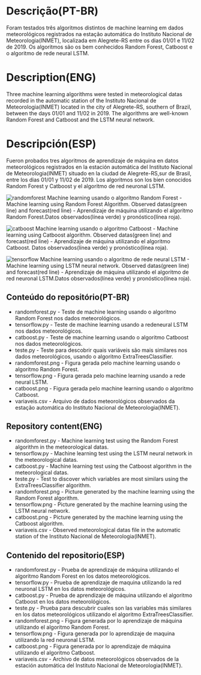 # Descrição(PT-BR)
Foram testados três algoritmos distintos de machine learning em dados meteorológicos registrados na estação automática do Instituto Nacional de Meteorologia(INMET), localizada em Alegrete-RS entre os dias 01/01 e 11/02 de 2019. Os algoritmos são os bem conhecidos Random Forest, Catboost e o algoritmo de rede neural LSTM.

# Description(ENG)
Three machine learning algorithms were tested in meteorological datas recorded in the automatic station of the Instituto Nacional de Meteorologia(INMET) located in the city of Alegrete-RS, southern of Brazil, between the days 01/01 and 11/02 in 2019. The algorithms are well-known Random Forest and Catboost and the LSTM neural network.  

# Descripción(ESP)
Fueron probados tres algoritmos de aprendizaje de máquina en datos meteorológicos registrados en la estación automática del Instituto Nacional de Meteorologia(INMET) situado en la ciudad de Alegrete-RS,sur de Brasil, entre los dias 01/01 y 11/02 de 2019. Los algoritmos son los bien conocidos Random Forest y Catboost y el algoritmo de red neuronal LSTM.

![randomforest](https://user-images.githubusercontent.com/80546143/187041955-cb336e37-1630-4357-a611-0884acb2fd12.png)
Machine learning usando o algoritmo Random Forest - Machine learning using Random Forest Algorithm. Observed datas(green line) and forecast(red line) - Aprendizaje de máquina utilizando el algoritmo Random Forest.Datos observados(línea verde) y pronóstico(línea roja). 

![catboost](https://user-images.githubusercontent.com/80546143/187041866-351a7b2a-6da1-430a-9814-8fd22f79f889.png)
Machine learning usando o algoritmo Catboost - Machine learning using Catboost algorithm. Observed datas(green line) and forecast(red line) - Aprendizaje de máquina utilizando el algoritmo Catboost. Datos observados(línea verde) y pronóstico(línea roja).

![tensorflow](https://user-images.githubusercontent.com/80546143/187074725-adeaf7f4-b4d9-4f93-929e-e9c41989f1cb.png)
Machine learning usando o algoritmo de rede neural LSTM - Machine learning using LSTM neural network. Observed datas(green line) and forecast(red line) - Aprendizaje de máquina utilizando el algoritmo de red neuronal LSTM.Datos observados(línea verde) y pronóstico(línea roja).

## Conteúdo do repositório(PT-BR)
+ randomforest.py - Teste de machine learning usando o algoritmo Random Forest nos dados meteorológicos.
+ tensorflow.py - Teste de machine learning usando a redeneural LSTM nos dados meteorológicos.
+ catboost.py - Teste de machine learning usando o algoritmo Catboost nos dados meteorológicos.
+ teste.py - Teste para descobrir quais variáveis são mais similares nos dados meteorológicos, usando o algoritmo ExtraTreesClassifier.
+ randomforest.png - Figura gerada pelo machine learning usando o algoritmo Random Forest.
+ tensorflow.png - Figura gerada pelo machine learning usando a rede neural LSTM.
+ catboost.png - Figura gerada pelo machine learning usando o algoritmo Catboost.
+ variaveis.csv - Arquivo de dados meteorológicos observados da estação automática do Instituto Nacional de Meteorologia(INMET).

## Repository content(ENG)
+ randomforest.py - Machine learning test using the Random Forest algorithm in the meteorological datas.
+ tensorflow.py - Machine learning test using the LSTM neural network in the meteorological datas.
+ catboost.py - Machine learning test using the Catboost algorithm in the meteorological datas.
+ teste.py - Test to discover which variables are most similars using the ExtraTreesClassifier algorithm.
+ randomforest.png - Picture generated by the machine learning using the Random Forest algorithm.
+ tensorflow.png - Picture generated by the machine learning using the LSTM neural network.
+ catboost.png - Picture generated by the machine learning using the Catboost algorithm.
+ variaveis.csv - Observed meteorological datas file in the automatic station of the Instituto Nacional de Meteorologia(INMET).

## Contenido del repositorio(ESP)
+ randomforest.py - Prueba de aprendizaje de máquina utilizando el algoritmo Random Forest en los datos meteorológicos.
+ tensorflow.py - Prueba de aprendizaje de maquina utilizando la red neuronal LSTM en los datos meteorológicos.
+ catboost.py - Prueba de aprendizaje de máquina utilizando el algoritmo Catboost en los datos meteorológicos.
+ teste.py - Prueba para descubrir cuales son las variables más similares en los datos meteorológicos utilizando el algoritmo ExtraTreesClassifier.
+ randomforest.png - Figura generada por lo aprendizaje de máquina utilizando el algoritmo Random Forest.
+ tensorflow.png - Figura generada por lo aprendizaje de maquina utilizando la red neuronal LSTM.
+ catboost.png - Figura generada por lo aprendizaje de máquina utilizando el algoritmo Catboost.
+ variaveis.csv - Archivo de datos meteorológicos observados de la estación automática del Instituto Nacional de Meteorologia(INMET).
